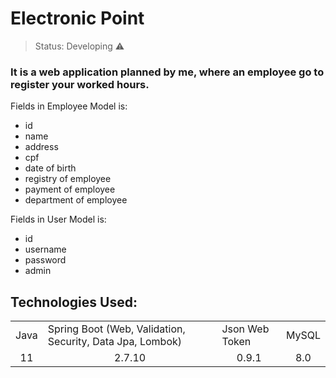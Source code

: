 <h1>Electronic Point</h1>

> Status: Developing ⚠️

### It is a web application planned by me, where an employee go to register your worked hours.

Fields in Employee Model is:

+ id
+ name
+ address
+ cpf
+ date of birth
+ registry of employee
+ payment of employee
+ department of employee

Fields in User Model is:

+ id
+ username
+ password
+ admin

## Technologies Used:

<table>
<tr>
  <td>Java</td>
  <td>Spring Boot (Web, Validation, Security, Data Jpa, Lombok)</td>
  <td>Json Web Token</td>
  <td>MySQL</td>
</tr>
<tr>
  <td align="center">11</td>
  <td align="center">2.7.10</td>
  <td align="center">0.9.1</td>
  <td align="center">8.0</td>
</tr>
</table>

